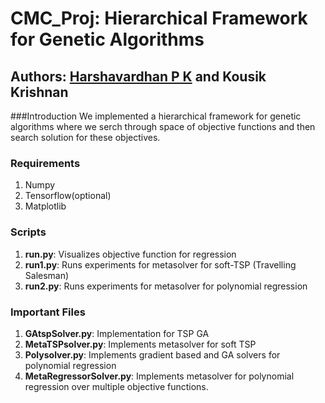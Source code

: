 # CMC_Proj: Hierarchical Framework for Genetic Algorithms
## Authors: [Harshavardhan P K](https://github.com/CS15B061) and Kousik Krishnan

###Introduction
We implemented a hierarchical framework for genetic algorithms where we serch through space of objective functions and then search solution for these objectives.

### Requirements
1. Numpy
2. Tensorflow(optional)
3. Matplotlib

### Scripts
1. __run.py__: Visualizes objective function for regression
2. __run1.py__: Runs experiments for metasolver for soft-TSP (Travelling Salesman)
3. __run2.py__: Runs experiments for metasolver for polynomial regression

### Important Files
1. __GAtspSolver.py__: Implementation for TSP GA
2. __MetaTSPsolver.py__: Implements metasolver for soft TSP
3. __Polysolver.py__: Implements gradient based and GA solvers for polynomial regression
4. __MetaRegressorSolver.py__: Implements metasolver for polynomial regression over multiple objective functions.
